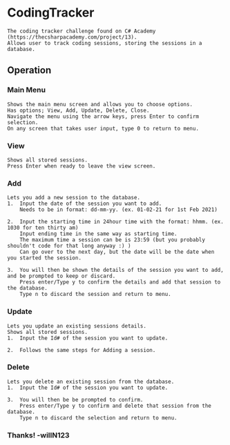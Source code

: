 # CodingTracker
	The coding tracker challenge found on C# Academy (https://thecsharpacademy.com/project/13).
	Allows user to track coding sessions, storing the sessions in a database.

## Operation
### Main Menu
	Shows the main menu screen and allows you to choose options.
	Has options; View, Add, Update, Delete, Close.
	Navigate the menu using the arrow keys, press Enter to confirm selection.
	On any screen that takes user input, type 0 to return to menu.

### View
	Shows all stored sessions.
	Press Enter when ready to leave the view screen.

### Add
	Lets you add a new session to the database.
	1.	Input the date of the session you want to add.
		Needs to be in format: dd-mm-yy. (ex. 01-02-21 for 1st Feb 2021)

	2.	Input the starting time in 24hour time with the format: hhmm. (ex. 1030 for ten thirty am)
		Input ending time in the same way as starting time.
		The maximum time a session can be is 23:59 (but you probably shouldn't code for that long anyway :) )
		Can go over to the next day, but the date will be the date when you started the session.

	3.	You will then be shown the details of the session you want to add, and be prompted to keep or discard.
		Press enter/Type y to confirm the details and add that session to the database.
		Type n to discard the session and return to menu.

### Update
	Lets you update an existing sessions details.
	Shows all stored sessions.
	1.	Input the Id# of the session you want to update.

	2.	Follows the same steps for Adding a session.

### Delete
	Lets you delete an existing session from the database.
	1.	Input the Id# of the session you want to update.

	3.	You will then be be prompted to confirm.
		Press enter/Type y to confirm and delete that session from the database.
		Type n to discard the selection and return to menu.

### Thanks! -willN123

	


